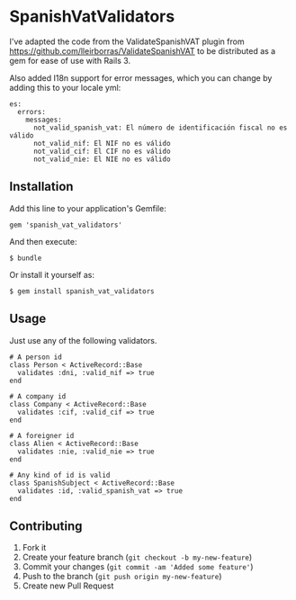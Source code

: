 # SpanishVatValidators

I've adapted the code from the ValidateSpanishVAT plugin from https://github.com/lleirborras/ValidateSpanishVAT to be distributed as a gem for ease of use with Rails 3.

Also added I18n support for error messages, which you can change by adding this to your locale yml:

    es:
      errors:
        messages:
          not_valid_spanish_vat: El número de identificación fiscal no es válido
          not_valid_nif: El NIF no es válido
          not_valid_cif: El CIF no es válido
          not_valid_nie: El NIE no es válido

## Installation

Add this line to your application's Gemfile:

    gem 'spanish_vat_validators'

And then execute:

    $ bundle

Or install it yourself as:

    $ gem install spanish_vat_validators

## Usage

Just use any of the following validators.

    # A person id
    class Person < ActiveRecord::Base
      validates :dni, :valid_nif => true
    end

    # A company id
    class Company < ActiveRecord::Base
      validates :cif, :valid_cif => true
    end

    # A foreigner id
    class Alien < ActiveRecord::Base
      validates :nie, :valid_nie => true
    end

    # Any kind of id is valid
    class SpanishSubject < ActiveRecord::Base
      validates :id, :valid_spanish_vat => true
    end

## Contributing

1. Fork it
2. Create your feature branch (`git checkout -b my-new-feature`)
3. Commit your changes (`git commit -am 'Added some feature'`)
4. Push to the branch (`git push origin my-new-feature`)
5. Create new Pull Request

